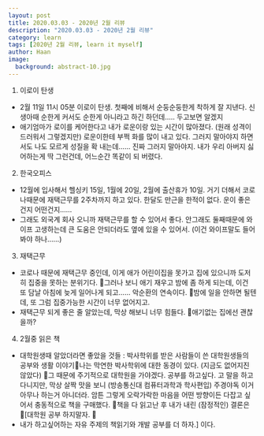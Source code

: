 ```yaml
---
layout: post
title: 2020.03.03 - 2020년 2월 리뷰
description: "2020.03.03 - 2020년 2월 리뷰" 
category: learn
tags: [2020년 2월 리뷰, learn it myself]
author: Haan
image:
  background: abstract-10.jpg
---
```




1. 이로이 탄생
- 2월 11일 11시 05분 이로이 탄생. 첫째에 비해서 순둥순둥한게 착하게 잘 지낸다. 신생아때 순한게  커서도 순한게 아니라고 하긴 하던데….. 두고보면 알겠지
- 애기엄마가 로이를 케어한다고 내가 로운이랑 있는 시간이 많아졌다. (원래 성격이 드러워서 그렇겠지만) 로운이한테 부쩍 화를 많이 내고 있다. 그러지 말아야지 하면서도 나도 모르게 성질을 확 내는데…... 진짜 그러지 말아야지. 내가 우리 아버지 싫어하는게 딱 그런건데, 어느순간 똑같이 되 버렸다.

2. 한국오피스
- 12월에 입사해서 헬싱키  15일, 1월에 20일, 2월에 출산휴가 10일. 거기 더해서 코로나때문에 재택근무를 2주차까지 하고 있다. 한달도 만근을 한적이 없다. 운이 좋은 건지 어떤건지……
- 그래도 외국계 회사 오니까 재택근무를 할 수 있어서 좋다. 안그래도 둘째때문에 와이프 고생하는데 큰 도움은 안되더라도 옆에 있을 수 있어서. (이건 와이프말도 들어봐야 하나……)

3. 재택근무
- 코로나 때문에 재택근무 중인데, 이게 애가 어린이집을 못가고 집에 있으니까 도저히 집중을 못하는 분위기다. 그러나 보니 애기 재우고 밤에 좀 하게 되는데, 이건 또 담날 아침에 늦게 일어나게 되고…… 악순환의 연속이다. 밤에 일을 안하면 될텐데, 또 그럼 집중가능한 시간이 너무 없어지고.
- 재택근무 되게 좋은 줄 알았는데, 막상 해보니 너무 힘들다. 애기없는 집에선 괜찮을까?

4. 2월중 읽은 책
- 대학원생때 알았더라면 좋았을 것들 : 박사학위를 받은 사람들이 쓴 대학원생들의 공부와 생활 이야기나는 막연한 박사학위에 대한 동경이 있다. (지금도 없어지진 않았다) 그 때문에 주기적으로 대학원을 가야겠다. 공부를 하고싶다. 고 말을 하고 다니지만, 막상 살짝 맛을 보니 (방송통신대 컴퓨터과학과 학사편입) 주경야독 이거 아무나 하는거 아니더라. 암튼 그렇게 오락가락한 마음을 어떤 방향이든 다잡고 싶어서 충동적으로 책을 구매했다. 책을 다 읽고난 후 내가 내린 (잠정적인) 결론은 [대학원 공부 하지말자.  
- 내가 하고싶어하는 자유 주제의 책읽기와 개발 공부를 더 하자.]  이다.


